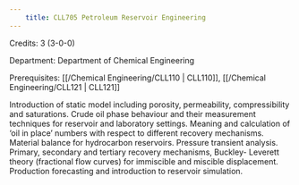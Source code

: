 ```yaml
---
    title: CLL705 Petroleum Reservoir Engineering
---
```

Credits: 3 (3-0-0)

Department: Department of Chemical Engineering

Prerequisites: [[/Chemical Engineering/CLL110 | CLL110]], [[/Chemical Engineering/CLL121 | CLL121]]

Introduction of static model including porosity, permeability, compressibility and saturations. Crude oil phase behaviour and their measurement techniques for reservoir and laboratory settings. Meaning and calculation of ‘oil in place’ numbers with respect to different recovery mechanisms. Material balance for hydrocarbon reservoirs. Pressure transient analysis. Primary, secondary and tertiary recovery mechanisms, Buckley- Leverett theory (fractional flow curves) for immiscible and miscible displacement. Production forecasting and introduction to reservoir simulation.